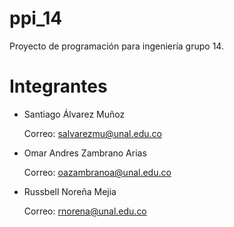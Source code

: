 # ppi_14
Proyecto de programación para ingeniería grupo 14.

# Integrantes
- Santiago Álvarez Muñoz

  Correo: salvarezmu@unal.edu.co

- Omar Andres Zambrano Arias

  Correo: oazambranoa@unal.edu.co

- Russbell Noreña Mejia

  Correo: rnorena@unal.edu.co
